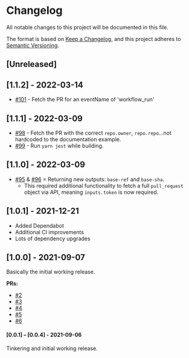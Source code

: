 # Changelog

All notable changes to this project will be documented in this file.

The format is based on [Keep a Changelog](https://keepachangelog.com/en/1.0.0/), and this project adheres to [Semantic Versioning](https://semver.org/spec/v2.0.0.html).

## [Unreleased]

## [1.1.2] - 2022-03-14

 - [#101](https://github.com/sharesight/find-github-pull-request/pull/101) - Fetch the PR for an eventName of 'workflow_run'

## [1.1.1] - 2022-03-09

 - [#98](https://github.com/sharesight/find-github-pull-request/pull/98) - Fetch the PR with the correct `repo.owner`, `repo.repo`…not hardcoded to the documentation example.
 - [#99](https://github.com/sharesight/find-github-pull-request/pull/99) - Run `yarn jest` while building.

## [1.1.0] - 2022-03-09

 - [#95](https://github.com/sharesight/find-github-pull-request/pull/96) & [#96](https://github.com/sharesight/find-github-pull-request/pull/96) = Returning new outputs: `base-ref` and `base-sha`.
    - This required additional functionality to fetch a full `pull_request` object via API, meaning `inputs.token` is now required.

## [1.0.1] - 2021-12-21

- Added Dependabot
- Additional CI improvements
- Lots of dependency upgrades

## [1.0.0] - 2021-09-07

Basically the initial working release.

**PRs:**

- [#2](https://github.com/sharesight/find-github-pull-request/pull/2)
- [#3](https://github.com/sharesight/find-github-pull-request/pull/3)
- [#4](https://github.com/sharesight/find-github-pull-request/pull/4)
- [#5](https://github.com/sharesight/find-github-pull-request/pull/5)
- [#6](https://github.com/sharesight/find-github-pull-request/pull/6)

#### [0.0.1] – [0.0.4] - 2021-09-06

Tinkering and initial working release.
